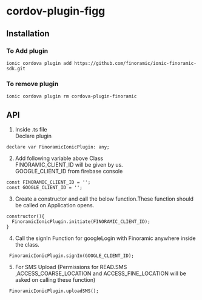 # cordov-plugin-figg

## Installation </br>
### To Add plugin
`ionic cordova plugin add https://github.com/finoramic/ionic-finoramic-sdk.git`

### To remove plugin
`ionic cordova plugin rm cordova-plugin-finoramic`

## API </br>
1. Inside .ts file</br>
Declare plugin

```
declare var FinoramicIonicPlugin: any;
```
2. Add following variable above Class</br>
FINORAMIC_CLIENT_ID will be given by us.</br>
GOOGLE_CLIENT_ID from firebase console
```
const FINORAMIC_CLIENT_ID = '';
const GOOGLE_CLIENT_ID = '';
```
3. Create a constructor and call the below function.These function should be called on Application opens.
```
constructor(){
  FinoramicIonicPlugin.initiate(FINORAMIC_CLIENT_ID);
}
```
4. Call the signIn Function for googleLogin with Finoramic anywhere inside the class.
```
 FinoramicIonicPlugin.signIn(GOOGLE_CLIENT_ID);
```
5. For SMS Upload (Permissions for READ.SMS ,ACCESS_COARSE_LOCATION and ACCESS_FINE_LOCATION will be asked on calling these function)
```
 FinoramicIonicPlugin.uploadSMS();
```
